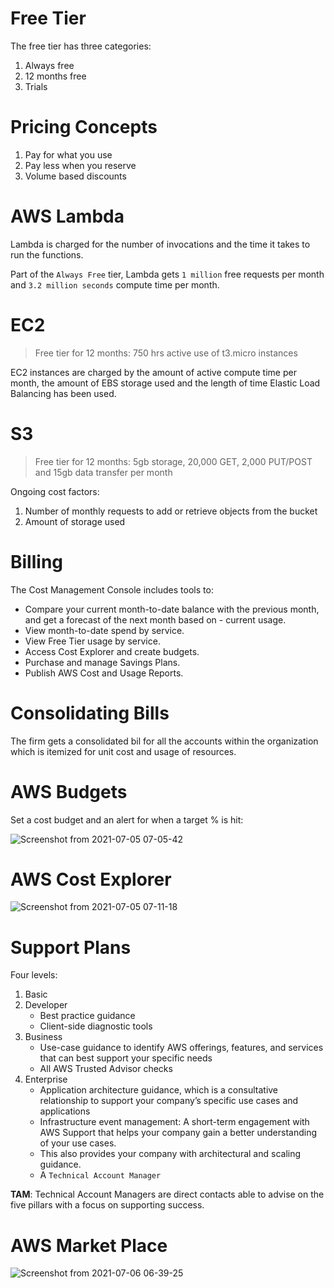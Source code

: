 # Free Tier

The free tier has three categories:

1. Always free
2. 12 months free
3. Trials

# Pricing Concepts

1. Pay for what you use
2. Pay less when you reserve
3. Volume based discounts

# AWS Lambda

Lambda is charged for the number of invocations and the time it takes to run the functions.

Part of the `Always Free` tier, Lambda gets `1 million` free requests per month and `3.2 million seconds` compute time per month.

# EC2

> Free tier for 12 months: 750 hrs active use of t3.micro instances

EC2 instances are charged by the amount of active compute time per month, the amount of EBS storage used and the length of time Elastic Load Balancing has been used.

# S3

> Free tier for 12 months: 5gb storage, 20,000 GET, 2,000 PUT/POST and 15gb data transfer per month

Ongoing cost factors:

1. Number of monthly requests to add or retrieve objects from the bucket
2. Amount of storage used

# Billing

The Cost Management Console includes tools to:

- Compare your current month-to-date balance with the previous month, and get a forecast of the next month based on - current usage.
- View month-to-date spend by service.
- View Free Tier usage by service.
- Access Cost Explorer and create budgets.
- Purchase and manage Savings Plans.
- Publish AWS Cost and Usage Reports.

# Consolidating Bills

The firm gets a consolidated bil for all the accounts within the organization which is itemized for unit cost and usage of resources.

# AWS Budgets

Set a cost budget and an alert for when a target % is hit:

![Screenshot from 2021-07-05 07-05-42](https://user-images.githubusercontent.com/73107656/124424725-70db8b80-dd5f-11eb-91f3-d0149730ae9a.png)

# AWS Cost Explorer

![Screenshot from 2021-07-05 07-11-18](https://user-images.githubusercontent.com/73107656/124425257-37efe680-dd60-11eb-8156-55e769c50c6f.png)

# Support Plans

Four levels:

1. Basic
2. Developer
   - Best practice guidance
   - Client-side diagnostic tools
3. Business
   - Use-case guidance to identify AWS offerings, features, and services that can best support your specific needs
   - All AWS Trusted Advisor checks
4. Enterprise
   - Application architecture guidance, which is a consultative relationship to support your company’s specific use cases and applications
   - Infrastructure event management: A short-term engagement with AWS Support that helps your company gain a better understanding of your use cases.
   - This also provides your company with architectural and scaling guidance.
   - A `Technical Account Manager`

**TAM**: Technical Account Managers are direct contacts able to advise on the five pillars with a focus on supporting success.

# AWS Market Place

![Screenshot from 2021-07-06 06-39-25](https://user-images.githubusercontent.com/73107656/124547973-ee1d0400-de24-11eb-9022-1255695d50cf.png)
